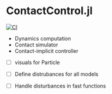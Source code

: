 # ContactControl.jl
[![CI](https://github.com/simon-lc/ContactControl.jl/actions/workflows/CI.yml/badge.svg)](https://github.com/simon-lc/ContactControl.jl/actions/workflows/CI.yml)

- Dynamics computation
- Contact simulator
- Contact-implicit controller

- [ ] visuals for Particle
- [ ] Define distrubances for all models
- [ ] Handle disturbances in fast functions

